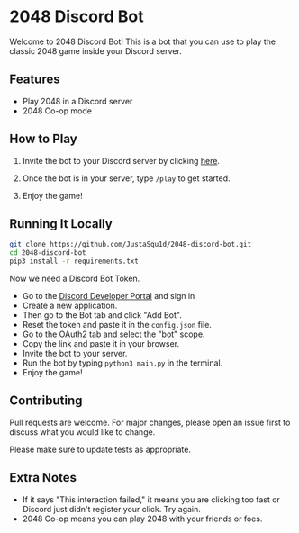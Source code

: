 # 2048 Discord Bot

Welcome to 2048 Discord Bot! This is a bot that you can use to play the classic 2048 game inside your Discord server.

## Features

- Play 2048 in a Discord server
- 2048 Co-op mode

## How to Play

1. Invite the bot to your Discord server by clicking [here](https://discord.com/oauth2/authorize?client_id=1050599706633453608&scope=bot&permissions=0).

2. Once the bot is in your server, type `/play` to get started.

3. Enjoy the game!

## Running It Locally

```bash
git clone https://github.com/JustaSqu1d/2048-discord-bot.git
cd 2048-discord-bot
pip3 install -r requirements.txt
```

Now we need a Discord Bot Token. 

- Go to the [Discord Developer Portal](https://discord.com/developers/applications) and sign in
- Create a new application. 
- Then go to the Bot tab and click "Add Bot". 
- Reset the token and paste it in the `config.json` file.
- Go to the OAuth2 tab and select the "bot" scope.
- Copy the link and paste it in your browser.
- Invite the bot to your server.
- Run the bot by typing `python3 main.py` in the terminal.
- Enjoy the game!

## Contributing

Pull requests are welcome. For major changes, please open an issue first to discuss what you would like to change.

Please make sure to update tests as appropriate.

## Extra Notes

- If it says "This interaction failed," it means you are clicking too fast or Discord just didn't register your click. Try again.
- 2048 Co-op means you can play 2048 with your friends or foes.